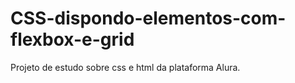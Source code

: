 # CSS-dispondo-elementos-com-flexbox-e-grid
Projeto de estudo sobre css e html da plataforma Alura.

